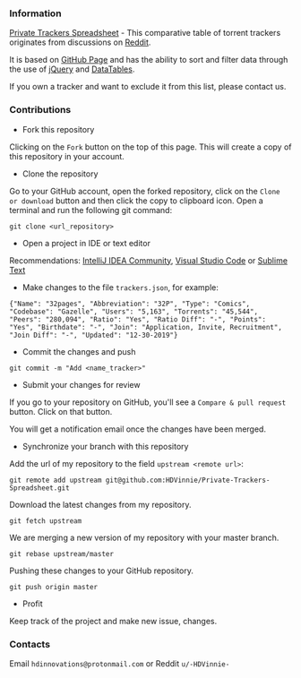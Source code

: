 ### Information

[Private Trackers Spreadsheet](https://hdvinnie.github.io/Private-Trackers-Spreadsheet/) - This comparative table of torrent trackers originates from discussions on [Reddit](https://www.reddit.com/r/trackers/comments/ehd7oy/new_private_trackers_spreadsheet/). 

It is based on [GitHub Page](https://pages.github.com) and has the ability to sort and filter data through the use of [jQuery](https://jquery.com) and [DataTables](https://datatables.net).

If you own a tracker and want to exclude it from this list, please contact us.

### Contributions

* Fork this repository

Clicking on the `Fork` button on the top of this page. This will create a copy of this repository in your account.

* Clone the repository

Go to your GitHub account, open the forked repository, click on the `Clone or download` button and then click the copy to clipboard icon. Open a terminal and run the following git command:

`git clone <url_repository>`

* Open a project in IDE or text editor

Recommendations: [IntelliJ IDEA Community](https://www.jetbrains.com/idea/), [Visual Studio Code](https://code.visualstudio.com) or [Sublime Text](https://www.sublimetext.com)

* Make changes to the file `trackers.json`, for example:

`{"Name": "32pages", "Abbreviation": "32P", "Type": "Comics", "Codebase": "Gazelle", "Users": "5,163", "Torrents": "45,544", "Peers": "280,094", "Ratio": "Yes", "Ratio Diff": "-", "Points": "Yes", "Birthdate": "-", "Join": "Application, Invite, Recruitment", "Join Diff": "-", "Updated": "12-30-2019"}`

* Commit the changes and push

`git commit -m "Add <name_tracker>"`

* Submit your changes for review

If you go to your repository on GitHub, you'll see a `Compare & pull request` button. Click on that button.

You will get a notification email once the changes have been merged.

* Synchronize your branch with this repository

Add the url of my repository to the field `upstream <remote url>`:

`git remote add upstream git@github.com:HDVinnie/Private-Trackers-Spreadsheet.git`

Download the latest changes from my repository.

`git fetch upstream`

We are merging a new version of my repository with your master branch.

`git rebase upstream/master`

Pushing these changes to your GitHub repository.

`git push origin master`

* Profit

Keep track of the project and make new issue, changes.

### Contacts

Email `hdinnovations@protonmail.com` or Reddit `u/-HDVinnie-`
